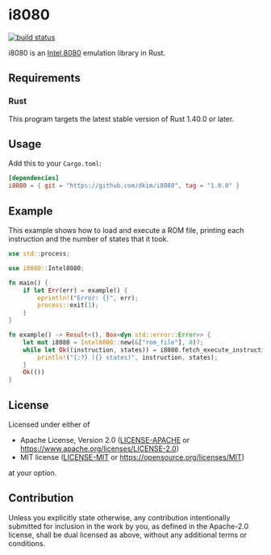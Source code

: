 # i8080

[![build status](https://github.com/dkim/i8080/workflows/build/badge.svg)](https://github.com/dkim/i8080/actions?query=workflow%3Abuild+branch%3Amaster)

i8080 is an [Intel 8080] emulation library in Rust.

[Intel 8080]: https://en.wikipedia.org/wiki/Intel_8080

## Requirements

### Rust

This program targets the latest stable version of Rust 1.40.0 or later.

## Usage

Add this to your `Cargo.toml`:

```toml
[dependencies]
i8080 = { git = "https://github.com/dkim/i8080", tag = "1.0.0" }
```

## Example

This example shows how to load and execute a ROM file, printing each
instruction and the number of states that it took.

```rust
use std::process;

use i8080::Intel8080;

fn main() {
    if let Err(err) = example() {
        eprintln!("Error: {}", err);
        process::exit(1);
    }
}

fn example() -> Result<(), Box<dyn std::error::Error>> {
    let mut i8080 = Intel8080::new(&["rom_file"], 0)?;
    while let Ok((instruction, states)) = i8080.fetch_execute_instruction() {
        println!("{:?} ({} states)", instruction, states);
    }
    Ok(())
}
```

## License

Licensed under either of

 * Apache License, Version 2.0
   ([LICENSE-APACHE](LICENSE-APACHE) or https://www.apache.org/licenses/LICENSE-2.0)
 * MIT license
   ([LICENSE-MIT](LICENSE-MIT) or https://opensource.org/licenses/MIT)

at your option.

## Contribution

Unless you explicitly state otherwise, any contribution intentionally submitted
for inclusion in the work by you, as defined in the Apache-2.0 license, shall
be dual licensed as above, without any additional terms or conditions.
